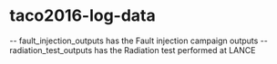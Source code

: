 # taco2016-log-data
-- fault_injection_outputs has the Fault injection campaign outputs
-- radiation_test_outputs has the Radiation test performed at LANCE
